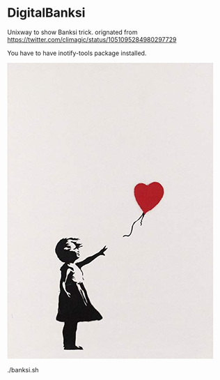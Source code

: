 # DigitalBanksi

Unixway to show Banksi trick. orignated from https://twitter.com/climagic/status/1051095284980297729

You have to have inotify-tools package installed.

![art.jpg](art.jpg)

./banksi.sh

